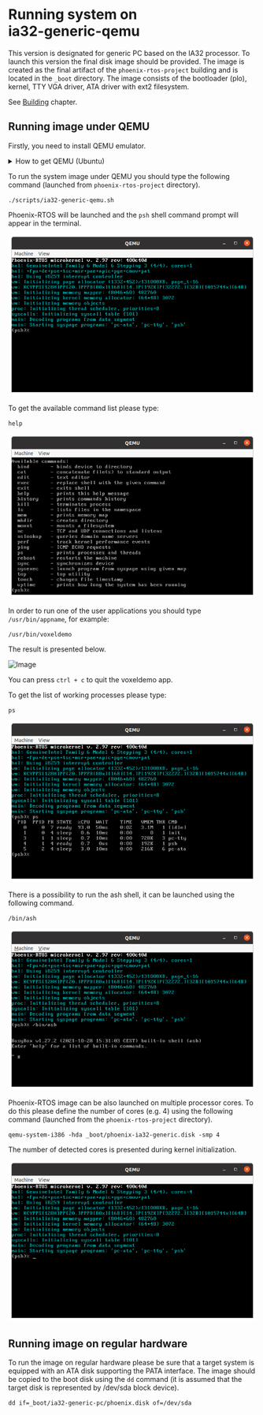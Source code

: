 # Running system on <nobr>ia32-generic-qemu</nobr>

This version is designated for generic PC based on the IA32 processor. To launch this version the final disk image
should be provided. The image is created as the final artifact of the `phoenix-rtos-project` building and is located in
the `_boot` directory. The image consists of the bootloader (plo), kernel, TTY VGA driver, ATA driver with ext2
filesystem.

See [Building](../building/index.md) chapter.

## Running image under QEMU

Firstly, you need to install QEMU emulator.
<details>
  <summary>How to get QEMU (Ubuntu)</summary>

- Install the required packages

  ```console
  sudo apt update && \
  sudo apt install -y \
  qemu-system \
  virt-manager \
  virt-viewer \
  libvirt-clients \
  libvirt-daemon-system \
  bridge-utils \
  virtinst \
  libvirt-daemon
  ```

- Check if QEMU is properly installed:

  ```console
  qemu-system-i386 --version
  ```

  ```console
  ~$ qemu-system-i386 --version
  QEMU emulator version 4.2.1 (Debian 1:4.2-3ubuntu6.24)
  Copyright (c) 2003-2019 Fabrice Bellard and the QEMU Project developers
  ~$
  ```

  </details>

To run the system image under QEMU you should type the following command
(launched from `phoenix-rtos-project` directory).

```console
./scripts/ia32-generic-qemu.sh
```

Phoenix-RTOS will be launched and the `psh` shell command prompt will appear in the terminal.

![Image](../_static/images/quickstart/qemu-ia32-generic.png)

To get the available command list please type:

```console
help
```

![Image](../_static/images/quickstart/qemu-ia32-generic-help.png)

In order to run one of the user applications you should type `/usr/bin/appname`, for example:

```console
/usr/bin/voxeldemo
```

The result is presented below.

![Image](../_static/gifs/voxeldemo.gif)

You can press `ctrl + c` to quit the voxeldemo app.

To get the list of working processes please type:

```console
ps
```

![Image](../_static/images/quickstart/qemu-ia32-generic-ps.png)

There is a possibility to run the ash shell, it can be launched using the following command.

```console
/bin/ash
```

![Image](../_static/images/quickstart/qemu-ia32-generic-ash.png)

Phoenix-RTOS image can be also launched on multiple processor cores. To do this please define the number of cores
(e.g. 4) using the following command (launched from the `phoenix-rtos-project` directory).

```console
qemu-system-i386 -hda _boot/phoenix-ia32-generic.disk -smp 4
```

The number of detected cores is presented during kernel initialization.

![Image](../_static/images/quickstart/qemu-ia32-generic-smp.png)

## Running image on regular hardware

To run the image on regular hardware please be sure that a target system is equipped with an ATA disk supporting the
PATA interface. The image should be copied to the boot disk using the `dd` command (it is assumed that the target
disk is represented by /dev/sda block device).

```console
dd if=_boot/ia32-generic-pc/phoenix.disk of=/dev/sda
```
